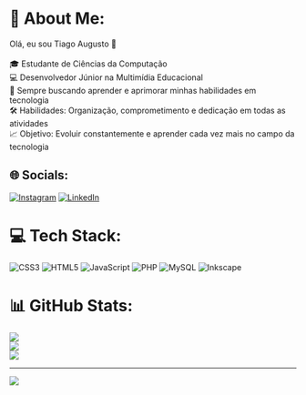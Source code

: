 # 💫 About Me:
Olá, eu sou Tiago Augusto 👋<br><br>🎓 Estudante de Ciências da Computação<br>💻 Desenvolvedor Júnior na Multimídia Educacional<br>🚀 Sempre buscando aprender e aprimorar minhas habilidades em tecnologia<br>🛠️ Habilidades: Organização, comprometimento e dedicação em todas as atividades<br>📈 Objetivo: Evoluir constantemente e aprender cada vez mais no campo da tecnologia<br>


## 🌐 Socials:
[![Instagram](https://img.shields.io/badge/Instagram-%23E4405F.svg?logo=Instagram&logoColor=white)](https://instagram.com/tad4g) [![LinkedIn](https://img.shields.io/badge/LinkedIn-%230077B5.svg?logo=linkedin&logoColor=white)](https://linkedin.com/in/tiago-augusto-dal-acqua-gonçalves-44983321b/) 

# 💻 Tech Stack:
![CSS3](https://img.shields.io/badge/css3-%231572B6.svg?style=for-the-badge&logo=css3&logoColor=white) ![HTML5](https://img.shields.io/badge/html5-%23E34F26.svg?style=for-the-badge&logo=html5&logoColor=white) ![JavaScript](https://img.shields.io/badge/javascript-%23323330.svg?style=for-the-badge&logo=javascript&logoColor=%23F7DF1E) ![PHP](https://img.shields.io/badge/php-%23777BB4.svg?style=for-the-badge&logo=php&logoColor=white) ![MySQL](https://img.shields.io/badge/mysql-4479A1.svg?style=for-the-badge&logo=mysql&logoColor=white) ![Inkscape](https://img.shields.io/badge/Inkscape-e0e0e0?style=for-the-badge&logo=inkscape&logoColor=080A13)
# 📊 GitHub Stats:
![](https://github-readme-stats.vercel.app/api?username=tiagoadag1203&theme=nightowl&hide_border=false&include_all_commits=true&count_private=false)<br/>
![](https://github-readme-streak-stats.herokuapp.com/?user=tiagoadag1203&theme=nightowl&hide_border=false)<br/>
![](https://github-readme-stats.vercel.app/api/top-langs/?username=tiagoadag1203&theme=nightowl&hide_border=false&include_all_commits=true&count_private=false&layout=compact)

---
[![](https://visitcount.itsvg.in/api?id=tiagoadag1203&icon=5&color=6)](https://visitcount.itsvg.in)

<!-- Proudly created with GPRM ( https://gprm.itsvg.in ) -->
